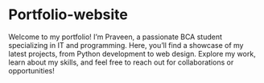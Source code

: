 # Portfolio-website
Welcome to my portfolio! I’m Praveen, a passionate BCA student specializing in IT and programming. Here, you’ll find a showcase of my latest projects, from Python development to web design. Explore my work, learn about my skills, and feel free to reach out for collaborations or opportunities!

